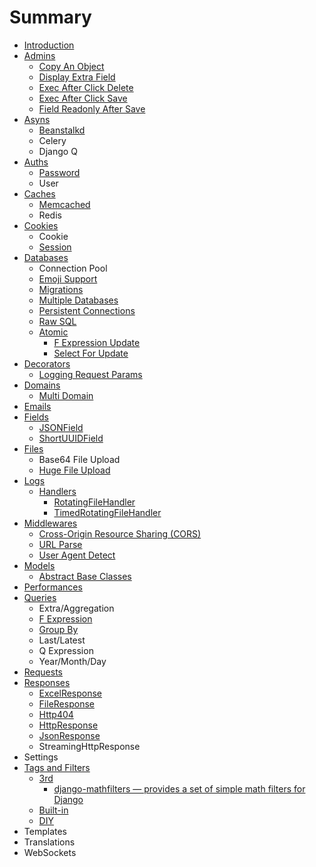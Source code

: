 # Summary

* [Introduction](README.md)
* [Admins](Admins/README.md)
  * [Copy An Object](Admins/CopyAnObject.md)
  * [Display Extra Field](Admins/DisplayExtraField.md)
  * [Exec After Click Delete](Admins/ExecAfterClickDelete.md)
  * [Exec After Click Save](Admins/ExecAfterClickSave.md)
  * [Field Readonly After Save](Admins/FieldReadonlyAfterSave.md)
* [Asyns](Asyns/README.md)
  * [Beanstalkd](Asyns/Beanstalkd.md)
  * Celery
  * Django Q
* [Auths](Auths/README.md)
  * [Password](Auths/Password.md)
  * User
* [Caches](Caches/README.md)
  * [Memcached](Caches/Memcached.md)
  * Redis
* [Cookies](Cookies/README.md)
  * Cookie
  * [Session](Cookies/Session.md)
* [Databases](Databases/README.md)
  * Connection Pool
  * [Emoji Support](Databases/EmojiSupport.md)
  * [Migrations](Databases/Migrations.md)
  * [Multiple Databases](Databases/MultipleDatabases.md)
  * [Persistent Connections](Databases/PersistentConnections.md)
  * [Raw SQL](Databases/RawSQL.md)
  * [Atomic](Databases/Atomic/README.md)
    * [F Expression Update](Databases/Atomic/FExpressionUpdate.md)
    * [Select For Update](Databases/Atomic/SelectForUpdate.md)
* [Decorators](Decorators/README.md)
  * [Logging Request Params](Logs/LoggingRequestParams.md)
* [Domains](Domains/README.md)
  * [Multi Domain](Domains/MultiDomain.md)
* [Emails](Emails/README.md)
* [Fields](Fields/README.md)
  * [JSONField](Fields/JSONField.md)
  * [ShortUUIDField](Fields/ShortUUIDField.md)
* [Files](Files/README.md)
  - Base64 File Upload
  - [Huge File Upload](Files/HugeFileUpload.md)
* [Logs](Logs/README.md)
  * [Handlers](Logs/Handlers/README.md)
    * [RotatingFileHandler](Logs/Handlers/RotatingFileHandler.md)
    * [TimedRotatingFileHandler](Logs/Handlers/TimedRotatingFileHandler.md)
* [Middlewares](Middlewares/README.md)
  * [Cross-Origin Resource Sharing (CORS)](Middlewares/CORS.md)
  * [URL Parse](Middlewares/URLParse.md)
  * [User Agent Detect](Middlewares/UserAgentDetect.md)
* [Models](Models/README.md)
  * [Abstract Base Classes](Models/AbstractBaseClasses.md)
* [Performances](Performances/README.md)
* [Queries](Queries/README.md)
  * Extra/Aggregation
  * [F Expression](Queries/FExpression.md)
  * [Group By](Queries/GroupBy.md)
  * Last/Latest
  * Q Expression
  * Year/Month/Day
* [Requests](Requests/README.md)
* [Responses](Responses/README.md)
  * [ExcelResponse](Responses/ExcelResponse.md)
  * [FileResponse](Responses/FileResponse.md)
  * [Http404](Responses/Http404.md)
  * [HttpResponse](Responses/HttpResponse.md)
  * [JsonResponse](Responses/JsonResponse.md)
  * StreamingHttpResponse
* Settings
* [Tags and Filters](TagsAndFilters/README.md)
  * [3rd](TagsAndFilters/3rd/README.md)
    * [django-mathfilters — provides a set of simple math filters for Django](TagsAndFilters/3rd/django-mathfilters.md)
  * [Built-in](TagsAndFilters/Built-in.md)
  * [DIY](TagsAndFilters/DIY.md)
* Templates
* Translations
* WebSockets